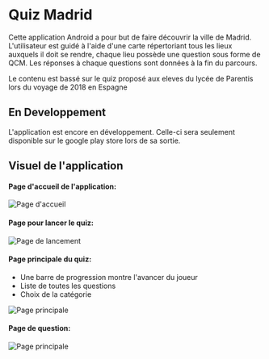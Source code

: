 # Quiz Madrid

Cette application Android a pour but de faire découvrir la ville de Madrid.
L'utilisateur est guidé à l'aide d'une carte répertoriant tous les lieux auxquels il doit se rendre, chaque lieu possède une question sous forme de QCM. 
Les réponses à chaque questions sont données à la fin du parcours.

Le contenu est bassé sur le quiz proposé aux eleves du lycée de Parentis lors du voyage de 2018 en Espagne

## En Developpement

L'application est encore en développement.
Celle-ci sera seulement disponible sur le google play store lors de sa sortie.

## Visuel de l'application

#### Page d'accueil de l'application:

![Page d'accueil](Image/acceuil.png)

#### Page pour lancer le quiz:

![Page de lancement](Image/start.png)

#### Page principale du quiz:

* Une barre de progression montre l'avancer du joueur
* Liste de toutes les questions
* Choix de la catégorie

![Page principale](Image/list.png)

#### Page de question:

![Page principale](Image/question.png)